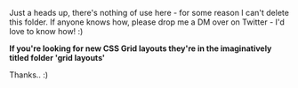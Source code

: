 Just a heads up, there's nothing of use here - for some reason I can't delete this folder. If anyone knows how, please drop me a DM over on Twitter - I'd love to know how! :)

**If you're looking for new CSS Grid layouts they're in the imaginatively titled folder 'grid layouts'** 

Thanks.. :)
